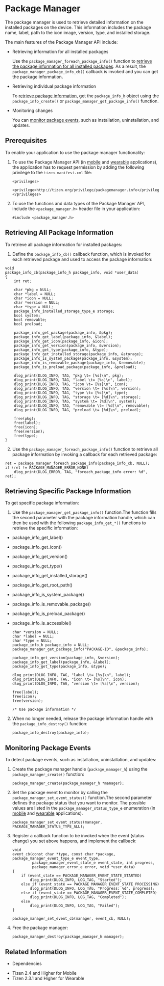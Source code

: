 # Package Manager


The package manager is used to retrieve detailed information on the installed packages on the device. This information includes the package name, label, path to the icon image, version, type, and installed storage.

The main features of the Package Manager API include:

- Retrieving information for all installed packages

  Use the `package_manager_foreach_package_info()` function to [retrieve the package information for all installed packages](#retrieve). As a result, the `package_manager_package_info_cb()` callback is invoked and you can get the package information.

- Retrieving individual package information

  To [retrieve package information](#info), get the `package_info_h` object using the `package_info_create()` or `package_manager_get_package_info()` function.

- Monitoring changes

  You can [monitor package events](#listen), such as installation, uninstallation, and updates.

## Prerequisites

To enable your application to use the package manager functionality:

1. To use the Package Manager API (in [mobile](../../../../org.tizen.native.mobile.apireference/group__CAPI__PACKAGE__MANAGER__MODULE.html) and [wearable](../../../../org.tizen.native.wearable.apireference/group__CAPI__PACKAGE__MANAGER__MODULE.html) applications), the application has to request permission by adding the following privilege to the `tizen-manifest.xml` file:

   ```
   <privileges>
      <privilege>http://tizen.org/privilege/packagemanager.info</privilege>
   </privileges>
   ```

2. To use the functions and data types of the Package Manager API, include the `<package_manager.h>` header file in your application:

   ```
   #include <package_manager.h>
   ```

<a name="retrieve"></a>
## Retrieving All Package Information

To retrieve all package information for installed packages:

1. Define the `package_info_cb()` callback function, which is invoked for each retrieved package and used to access the package information:
```
void
package_info_cb(package_info_h package_info, void *user_data)
{
    int ret;

    char *pkg = NULL;
    char *label = NULL;
    char *icon = NULL;
    char *version = NULL;
    char *type = NULL;
    package_info_installed_storage_type_e storage;
    bool system;
    bool removable;
    bool preload;

    package_info_get_package(package_info, &pkg);
    package_info_get_label(package_info, &label);
    package_info_get_icon(package_info, &icon);
    package_info_get_version(package_info, &version);
    package_info_get_type(package_info, &type);
    package_info_get_installed_storage(package_info, &storage);
    package_info_is_system_package(package_info, &system);
    package_info_is_removable_package(package_info, &removable);
    package_info_is_preload_package(package_info, &preload);

    dlog_print(DLOG_INFO, TAG, "pkg \t= [%s]\n", pkg);
    dlog_print(DLOG_INFO, TAG, "label \t= [%s]\n", label);
    dlog_print(DLOG_INFO, TAG, "icon \t= [%s]\n", icon);
    dlog_print(DLOG_INFO, TAG, "version \t= [%s]\n", version);
    dlog_print(DLOG_INFO, TAG, "type \t= [%s]\n", type);
    dlog_print(DLOG_INFO, TAG, "storage \t= [%d]\n", storage);
    dlog_print(DLOG_INFO, TAG, "system \t= [%d]\n", system);
    dlog_print(DLOG_INFO, TAG, "removable \t= [%d]\n", removable);
    dlog_print(DLOG_INFO, TAG, "preload \t= [%d]\n", preload);

    free(pkg);
    free(label);
    free(icon);
    free(version);
    free(type);
}
```
2. Use the `package_manager_foreach_package_info()` function to retrieve all package information by invoking a callback for each retrieved package:
```
ret = package_manager_foreach_package_info(package_info_cb, NULL);
if (ret != PACKAGE_MANAGER_ERROR_NONE)
    dlog_print(DLOG_ERROR, TAG, "foreach_package_info error: %d", ret);
```

<a name="info"></a>
## Retrieving Specific Package Information

To get specific package information:

1. Use the `package_manager_get_package_info()` function.The function fills the second parameter with the package information handle, which can then be used with the following `package_info_get_*()` functions to retrieve the specific information:
  - package_info_get_label()
  - package_info_get_icon()
  - package_info_get_version()
  - package_info_get_type()
  - package_info_get_installed_storage()
  - package_info_get_root_path()
  - package_info_is_system_package()
  - package_info_is_removable_package()
  - package_info_is_preload_package()
  - package_info_is_accessible()

	```
    char *version = NULL;
    char *label = NULL;
    char *type = NULL;
    package_info_h package_info = NULL;
    package_manager_get_package_info("PACKAGE-ID", &package_info);

    package_info_get_version(package_info, &version);
    package_info_get_label(package_info, &label);
    package_info_get_type(package_info, &type);

    dlog_print(DLOG_INFO, TAG, "label \t= [%s]\n", label);
    dlog_print(DLOG_INFO, TAG, "icon \t= [%s]\n", icon);
    dlog_print(DLOG_INFO, TAG, "version \t= [%s]\n", version);

    free(label);
    free(icon);
    free(version);

    /* Use package information */
    ```

2. When no longer needed, release the package information handle with the `package_info_destroy()` function:
    ```
    package_info_destroy(package_info);
    ```

<a name="listen"></a>
## Monitoring Package Events

To detect package events, such as installation, uninstallation, and updates:

1. Create the package manager handle (`package_manager_h`) using the `package_manager_create()` function:

   ```
   package_manager_create(package_manager_h *manager);
   ```

2. Set the package event to monitor by calling the `package_manager_set_event_status()` function.The second parameter defines the package status that you want to monitor. The possible values are listed in the `package_manager_status_type_e` enumeration (in [mobile](../../../../org.tizen.native.mobile.apireference/group__CAPI__PACKAGE__MANAGER__MODULE.html#ga405444ebd6254b9cfbaedec829558882) and [wearable](../../../../org.tizen.native.wearable.apireference/group__CAPI__PACKAGE__MANAGER__MODULE.html#ga405444ebd6254b9cfbaedec829558882) applications).
    ```
    package_manager_set_event_status(manager, PACKAGE_MANAGER_STATUS_TYPE_ALL);
    ```

3. Register a callback function to be invoked when the event (status change) you set above happens, and implement the callback:

   ```
   void
   event_cb(const char *type, const char *package, package_manager_event_type_e event_type,
            package_manager_event_state_e event_state, int progress,
            package_manager_error_e error, void *user_data)
   {
       if (event_state == PACKAGE_MANAGER_EVENT_STATE_STARTED)
           dlog_print(DLOG_INFO, LOG_TAG, "Started");
       else if (event_state == PACKAGE_MANAGER_EVENT_STATE_PROCESSING)
           dlog_print(DLOG_INFO, LOG_TAG, "Progress: %d", progress);
       else if (event_state == PACKAGE_MANAGER_EVENT_STATE_COMPLETED)
           dlog_print(DLOG_INFO, LOG_TAG, "Completed");
       else
           dlog_print(DLOG_INFO, LOG_TAG, "Failed");
   }

   package_manager_set_event_cb(manager, event_cb, NULL);
   ```

4. Free the package manager:

   ```
   package_manager_destroy(package_manager_h manager);
   ```


## Related Information
* Dependencies
 - Tizen 2.4 and Higher for Mobile
 - Tizen 2.3.1 and Higher for Wearable
